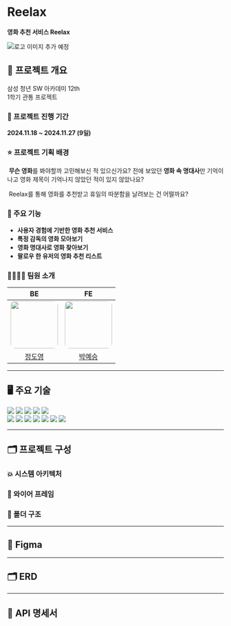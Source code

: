 # Reelax

**영화 추천 서비스 Reelax**

<img src="" alt="로고 이미지 추가 예정">



## 🎯 프로젝트 개요

삼성 청년 SW 아카데미 12th<br>1학기 관통 프로젝트

### 📆 프로젝트 진행 기간

**2024.11.18 ~ 2024.11.27 (9일)**

### ⭐ 프로젝트 기획 배경

&nbsp;**무슨 영화**를 봐야할까 고민해보신 적 있으신가요? 전에 보았던 **영화 속 명대사**만 기억이 나고 영화 제목이 기억나지 않았던 적이 있지 않았나요?

&nbsp;Reelax를 통해 영화를 추천받고 휴일의 따분함을 날려보는 건 어떨까요?

### 🚀 주요 기능

- **사용자 경험에 기반한 영화 추천 서비스**
- **특정 감독의 영화 모아보기**
- **영화 명대사로 영화 찾아보기**
- **팔로우 한 유저의 영화 추천 리스트**

### 👨‍👩‍👧‍👦 팀원 소개

<table>
  <thead>
    <tr>
      <th style="text-align: center;"><strong>BE</strong></th>
      <th style="text-align: center;"><strong>FE</strong></th>
    </tr>
  </thead>
  <tbody>
    <tr>
      <td style="text-align: center;">
        <a href="https://github.com/SorrowAddict">
          <img src="https://avatars.githubusercontent.com/u/154123905?v=4" width="110" style="border-radius: 10px;"><br/>
        </a>
      </td>
      <td style="text-align: center;">
        <a href="https://github.com/Yeseung-Park">
          <img src="https://avatars.githubusercontent.com/u/175369181?v=4" width="110" style="border-radius: 10px;">
        </a>
      </td>
    </tr>
    <tr>
      <td style="text-align: center;">
        <a href="https://github.com/SorrowAddict">정도영</a>
      </td>
      <td style="text-align: center;">
        <a href="https://github.com/Yeseung-Park">박예승</a>
      </td>
    </tr>
  </tbody>
</table>



---


## 🖥️ 주요 기술

<div>  
  <img src="https://img.shields.io/badge/python-3776AB?style=flat-square&logo=python&logoColor=white"> 
  <img src="https://img.shields.io/badge/html5-E34F26?style=flat-square&logo=html5&logoColor=white"> 
  <img src="https://img.shields.io/badge/css-1572B6?style=flat-square&logo=css3&logoColor=white"> 
  <img src="https://img.shields.io/badge/javascript-F7DF1E?style=flat-square&logo=javascript&logoColor=black"> 
  <img src="https://img.shields.io/badge/bootstrap-7952B3?style=flat-square&logo=bootstrap&logoColor=white">
  <br>

  <img src="https://img.shields.io/badge/django-092E20?style=flat-square&logo=django&logoColor=white">
  <img src="https://img.shields.io/badge/vue.js-4FC08D?style=flat-square&logo=vue.js&logoColor=white">
  <img src="https://img.shields.io/badge/react-61DAFB?style=flat-square&logo=react&logoColor=black">
  <!--
  <img src="https://img.shields.io/badge/typescript-3178C6?style=flat-square&logo=typescript&logoColor=white">
  -->
  <img src="https://img.shields.io/badge/axios-5A29E4?style=flat-square&logo=axios&logoColor=white"> 
  <img src="https://img.shields.io/badge/npm-CB3837?style=flat-square&logo=npm&logoColor=white">
  <img src="https://img.shields.io/badge/mongoDB-47A248?style=flat-square&logo=MongoDB&logoColor=white">
  <img src="https://img.shields.io/badge/sqlite-003B57?style=flat-square&logo=sqlite&logoColor=white">
  <!-- <br> -->

  <!-- <img src="https://img.shields.io/badge/linux-FCC624?style=flat-square&logo=linux&logoColor=black"> 
  <img src="https://img.shields.io/badge/amazon ec2-FF9900?style=flat-square&logo=amazonec2&logoColor=black"> 
  <img src="https://img.shields.io/badge/azure-FF9900?style=flat-square&logo=amazonec2&logoColor=black"> 
  <img src="https://img.shields.io/badge/nginx-009639?style=flat-square&logo=nginx&logoColor=white">
  <img src="https://img.shields.io/badge/docker-2496ED?style=flat-square&logo=docker&logoColor=white">
  <img src="https://img.shields.io/badge/kubernetes-326CE5?style=flat-square&logo=kubernetes&logoColor=white">
  <br> -->


  <!-- <img src="https://img.shields.io/badge/mysql-4479A1?style=flat-square&logo=mysql&logoColor=white"> -->
  <!-- <img src="https://img.shields.io/badge/mariaDB-003545?style=flat-square&logo=mariaDB&logoColor=white"> -->
  <br>
</div>

---



## 🗂️ 프로젝트 구성

### 💥 시스템 아키텍처

### 🎨 와이어 프레임

### 📁 폴더 구조

---

## 🎨 Figma

---

## 🗂 ERD

---

## 📜 API 명세서

